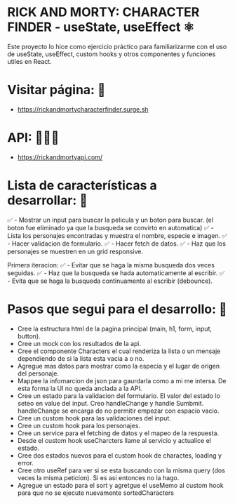 # RICK AND MORTY: CHARACTER FINDER - useState, useEffect ⚛️

Este proyecto lo hice como ejercicio práctico para familiarizarme con el uso de useState, useEffect, custom hooks y otros componentes y funciones utiles en React.

# Visitar página: 👀

- https://rickandmortycharacterfinder.surge.sh

# API: 👨🏻‍💻
- https://rickandmortyapi.com/


# Lista de características a desarrollar: 📝 
✅ - Mostrar un input para buscar la pelicula y un boton para buscar. (el boton fue eliminado ya que la busqueda se convirto en automatica)
✅ - Lista los personajes encontradas y muestra el nombre, especie e imagen.
✅ - Hacer validacion de formulario.
✅ - Hacer fetch de datos.
✅ - Haz que los personajes se muestren en un grid responsive.

Primera iteracion:
✅ - Evitar que se haga la misma busqueda dos veces seguidas.
✅ - Haz que la busqueda se hada automaticamente al escribir.
✅ - Evita que se haga la busqueda continuamente al escribir (debounce).


# Pasos que segui para el desarrollo: 🧩
- Cree la estructura html de la pagina principal (main, h1, form, input, button).
- Cree un mock con los resultados de la api.
- Cree el componente Characters el cual renderiza la lista o un mensaje dependiendo de si la lista esta vacia a o no.
- Agregue mas datos para mostrar como la especia y el lugar de origen del personaje.
- Mappee la infomarcion de json para gaurdarla como a mi me intersa. De esta forma la UI no queda anclada a la API.
- Cree un estado para la validacion del formulario. El valor del estado lo seteo en value del input. Creo handleChange y handle Sumbmit. handleChange se encarga de no permitir empezar con espacio vacio.
- Cree un custom hook para las validaciones del input.
- Cree un custom hook para los personajes.
- Cree un service para el fetching de datos y el mapeo de la respuesta.
- Desde el custom hook useCharcters llame al servicio y actualice el estado.
- Cree dos estados nuevos para el custom hook de charactes, loading y error.
- Cree otro useRef para ver si se esta buscando con la misma query (dos veces la misma peticion). Si es asi entonces no la hago.
- Agregue un estado para el sort y agretgue el useMemo al custom hook para que no se ejecute nuevamente sortedCharacters
